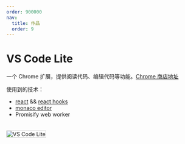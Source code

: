 ```yaml
---
order: 900000
nav:
  title: 作品
  order: 9
---
```


# VS Code Lite

一个 Chrome 扩展，提供阅读代码、编辑代码等功能。[Chrome 商店地址](https://chrome.google.com/webstore/detail/vs-code-lite/ijkfhaekoppdoonelabablnmegmcpbna)

使用到的技术：

- [react](https://reactjs.org) && [react hooks](https://reactjs.org/docs/hooks-intro.html)
- [monaco editor](https://microsoft.github.io/monaco-editor/)
- Promisify web worker

<img src="https://tiiit-cn.oss-cn-shenzhen.aliyuncs.com/images/works/vs-code-lite.jpg" style="margin-top: 20px; border:1px solid #ccc;" title="VS Code Lite" alt="VS Code Lite" />
